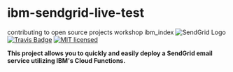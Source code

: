 # ibm-sendgrid-live-test
contributing to open source projects workshop ibm_index
![SendGrid Logo](https://uiux.s3.amazonaws.com/2016-logos/email-logo%402x.png)
[![Travis Badge](https://travis-ci.org/vgangise/ibm-sendgrid-live-test.svg?branch=master)](https://travis-ci.org/vgangise/ibm-sendgrid-live-test)
[![MIT licensed](https://img.shields.io/badge/license-MIT-blue.svg)](./LICENSE.txt)

**This project allows you to quickly and easily deploy a SendGrid email service utilizing IBM's Cloud Functions.**
